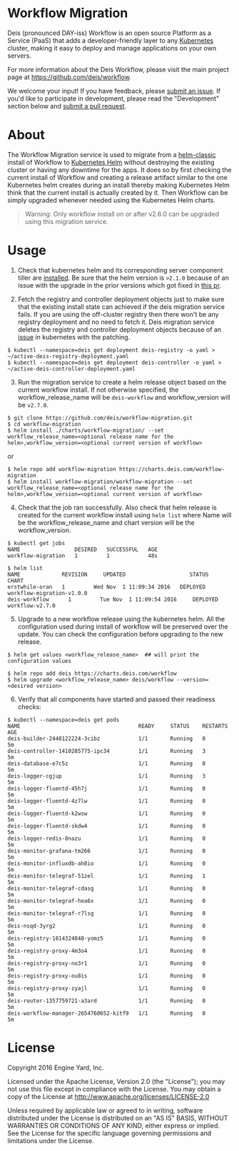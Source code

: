 # Workflow Migration

Deis (pronounced DAY-iss) Workflow is an open source Platform as a Service (PaaS) that adds a developer-friendly layer to any [Kubernetes](http://kubernetes.io) cluster, making it easy to deploy and manage applications on your own servers.

For more information about the Deis Workflow, please visit the main project page at https://github.com/deis/workflow.

We welcome your input! If you have feedback, please [submit an issue][issues]. If you'd like to participate in development, please read the "Development" section below and [submit a pull request][prs].

# About
The Workflow Migration service is used to migrate from a [helm-classic](https://github.com/helm/helm-classic) install of Workflow to [Kubernetes Helm](https://github.com/kubernetes/helm) without destroying the existing cluster or having any downtime for the apps. It does so by first checking the current install of Workflow and creating a release artifact similar to the one Kubernetes helm creates during an install thereby making Kubernetes Helm think that the current install is actually created by it. Then Workflow can be simply upgraded whenever needed using the Kubernetes Helm charts.

> Warning: Only workflow install on or after v2.6.0 can be upgraded using this migration service.

# Usage
1) Check that kubernetes helm and its corresponding server component tiller are [installed](https://github.com/kubernetes/helm/blob/master/docs/install.md). Be sure that the helm version is `>2.1.0` because of an issue with the upgrade in the prior versions which got fixed in [this pr](https://github.com/kubernetes/helm/pull/1734).

2) Fetch the registry and controller deployment objects just to make sure that the existing install state can achieved if the deis migration service fails. If you are using the off-cluster registry then there won't be any registry deployment and no need to fetch it. Deis migration service deletes the registry and controller deployment objects because of an [issue](https://github.com/kubernetes/kubernetes/pull/35071) in kubernetes with the patching.
```
$ kubectl --namespace=deis get deployment deis-registry -o yaml > ~/active-deis-registry-deployment.yaml
$ kubectl --namespace=deis get deployment deis-controller -o yaml > ~/active-deis-controller-deployment.yaml
```

3) Run the migration service to create a helm release object based on the current workflow install. If not otherwise specified, the workflow_release_name will be `deis-workflow` and workflow_version will be `v2.7.0`.
```
$ git clone https://github.com/deis/workflow-migration.git
$ cd workflow-migration
$ helm install ./charts/workflow-migration/ --set workflow_release_name=<optional release name for the helm>,workflow_version=<optional current version of workflow>
```
or
```
$ helm repo add workflow-migration https://charts.deis.com/workflow-migration
$ helm install workflow-migration/workflow-migration --set workflow_release_name=<optional release name for the helm>,workflow_version=<optional current version of workflow>
```

4) Check that the job ran successfully. Also check that helm release is created for the current workflow install using `helm list` where Name will be the workflow_release_name and chart version will be the workflow_version.
```
$ kubectl get jobs
NAME                 DESIRED   SUCCESSFUL   AGE
workflow-migration   1         1            48s

$ helm list
NAME    	     REVISION	  UPDATED                 	 STATUS  	  CHART    
erstwhile-oran   1         Wed Nov  1 11:09:34 2016   DEPLOYED   workflow-migration-v1.0.0      
deis-workflow	   1       	 Tue Nov  1 11:09:54 2016	  DEPLOYED	 workflow-v2.7.0
```

5) Upgrade to a new workflow release using the kubernetes helm. All the configuration used during install of workflow will be preserved over the update. You can check the configuration before upgrading to the new release.
```
$ helm get values <workflow_release_name>  ## will print the configuration values

$ helm repo add deis https://charts.deis.com/workflow
$ helm upgrade <workflow_release_name> deis/workflow --version=<desired version>
```

6) Verify that all components have started and passed their readiness checks:
```
$ kubectl --namespace=deis get pods
NAME                                     READY     STATUS    RESTARTS   AGE
deis-builder-2448122224-3cibz            1/1       Running   0          5m
deis-controller-1410285775-ipc34         1/1       Running   3          5m
deis-database-e7c5z                      1/1       Running   0          5m
deis-logger-cgjup                        1/1       Running   3          5m
deis-logger-fluentd-45h7j                1/1       Running   0          5m
deis-logger-fluentd-4z7lw                1/1       Running   0          5m
deis-logger-fluentd-k2wsw                1/1       Running   0          5m
deis-logger-fluentd-skdw4                1/1       Running   0          5m
deis-logger-redis-8nazu                  1/1       Running   0          5m
deis-monitor-grafana-tm266               1/1       Running   0          5m
deis-monitor-influxdb-ah8io              1/1       Running   0          5m
deis-monitor-telegraf-51zel              1/1       Running   1          5m
deis-monitor-telegraf-cdasg              1/1       Running   0          5m
deis-monitor-telegraf-hea6x              1/1       Running   0          5m
deis-monitor-telegraf-r7lsg              1/1       Running   0          5m
deis-nsqd-3yrg2                          1/1       Running   0          5m
deis-registry-1814324048-yomz5           1/1       Running   0          5m
deis-registry-proxy-4m3o4                1/1       Running   0          5m
deis-registry-proxy-no3r1                1/1       Running   0          5m
deis-registry-proxy-ou8is                1/1       Running   0          5m
deis-registry-proxy-zyajl                1/1       Running   0          5m
deis-router-1357759721-a3ard             1/1       Running   0          5m
deis-workflow-manager-2654760652-kitf9   1/1       Running   0          5m
```

# License

Copyright 2016 Engine Yard, Inc.

Licensed under the Apache License, Version 2.0 (the "License"); you may not use this file except in compliance with the License. You may obtain a copy of the License at <http://www.apache.org/licenses/LICENSE-2.0>

Unless required by applicable law or agreed to in writing, software distributed under the License is distributed on an "AS IS" BASIS, WITHOUT WARRANTIES OR CONDITIONS OF ANY KIND, either express or implied. See the License for the specific language governing permissions and limitations under the License.

[issues]: https://github.com/deis/workflow/issues
[prs]: https://github.com/deis/workflow/pulls
